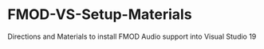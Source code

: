 # FMOD-VS-Setup-Materials
Directions and Materials to install FMOD Audio support into Visual Studio 19
